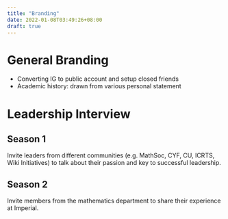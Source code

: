 ```yaml
---
title: "Branding"
date: 2022-01-08T03:49:26+08:00
draft: true
---
```


# General Branding
- Converting IG to public account and setup closed friends
- Academic history: drawn from various personal statement

# Leadership Interview

## Season 1
Invite leaders from different communities (e.g. MathSoc, CYF, CU, ICRTS, Wiki Initiatives) to talk about their passion and key to successful leadership.

## Season 2
Invite members from the mathematics department to share their experience at Imperial.